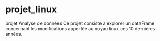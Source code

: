 # projet_linux
projet Analyse de données
Ce projet consiste à explorer un dataFrame concernant les modifications apportée  au noyau linux  ces 10 dernières années.
